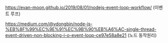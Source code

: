 https://evan-moon.github.io/2019/08/01/nodejs-event-loop-workflow/ (이벤트 루프)

https://medium.com/@vdongbin/node-js-%EB%8F%99%EC%9E%91%EC%9B%90%EB%A6%AC-single-thread-event-driven-non-blocking-i-o-event-loop-ce97e58a8e21 (노드 동작원리)